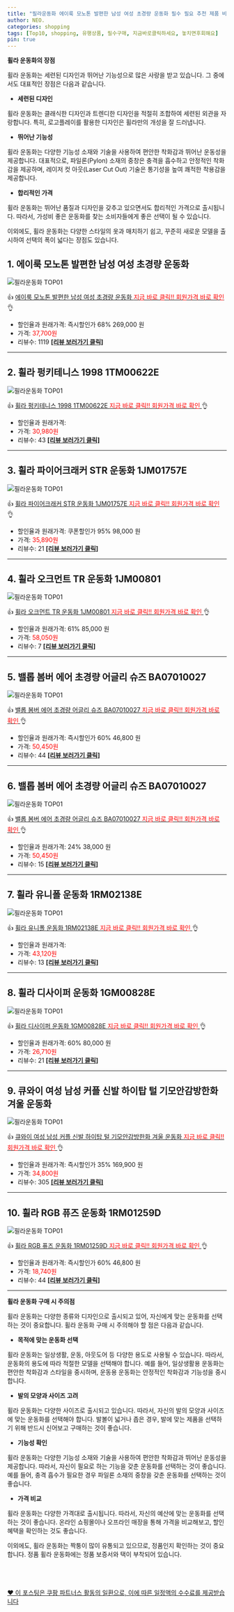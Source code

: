 ```yaml
---
title: "필라운동화 에이룩 모노톤 발편한 남성 여성 초경량 운동화 필수 필요 추천 제품 비교 최저 가격 비교 장점 구매 후기 구매평"
author: NEO.
categories: shopping
tags: [Top10, shopping, 유행상품, 필수구매, 지금바로클릭하세요, 놓치면후회해요]
pin: true
---
```

**휠라 운동화의 장점**

휠라 운동화는 세련된 디자인과 뛰어난 기능성으로 많은 사랑을 받고 있습니다. 그 중에서도 대표적인 장점은 다음과 같습니다.

* **세련된 디자인**

휠라 운동화는 클래식한 디자인과 트렌디한 디자인을 적절히 조합하여 세련된 외관을 자랑합니다. 특히, 로고플레이를 활용한 디자인은 휠라만의 개성을 잘 드러냅니다.

* **뛰어난 기능성**

휠라 운동화는 다양한 기능성 소재와 기술을 사용하여 편안한 착화감과 뛰어난 운동성을 제공합니다. 대표적으로, 파일론(Pylon) 소재의 중창은 충격을 흡수하고 안정적인 착화감을 제공하며, 레이저 컷 아웃(Laser Cut Out) 기술은 통기성을 높여 쾌적한 착용감을 제공합니다.

* **합리적인 가격**

휠라 운동화는 뛰어난 품질과 디자인을 갖추고 있으면서도 합리적인 가격으로 출시됩니다. 따라서, 가성비 좋은 운동화를 찾는 소비자들에게 좋은 선택이 될 수 있습니다.

이외에도, 휠라 운동화는 다양한 스타일의 옷과 매치하기 쉽고, 꾸준히 새로운 모델을 출시하여 선택의 폭이 넓다는 장점도 있습니다.

   

## 1. 에이룩 모노톤 발편한 남성 여성 초경량 운동화

![필라운동화 TOP01](https://thumbnail6.coupangcdn.com/thumbnails/remote/490x490ex/image/retail/images/7182952298611202-f4368f0f-ee04-4265-9340-f2da70d28be6.jpg)


👍 [에이룩 모노톤 발편한 남성 여성 초경량 운동화 <font color=red> 지금 바로 클릭!! 회원가격 바로 확인 </font> ](https://link.coupang.com/re/AFFSDP?lptag=AF3617701&subid=GithubCoopas&pageKey=6654450152&traceid=V0-153&itemId=15257547371&vendorItemId=82478188132) 👌 


- 할인율과 원래가격: 즉시할인가 68%  269,000   원
- 가격: <span style='color:red'>37,700원</span>
- 리뷰수: 1119  [**[리뷰 보러가기 클릭]**](https://link.coupang.com/re/AFFSDP?lptag=AF3617701&subid=GithubCoopas&pageKey=6654450152&traceid=V0-153&itemId=15257547371&vendorItemId=82478188132)

---


   

## 2. 휠라 펑키테니스 1998 1TM00622E

![필라운동화 TOP01](https://thumbnail6.coupangcdn.com/thumbnails/remote/490x490ex/image/rs_quotation_api/pro4nxti/81bc62bb532b4e2da8c77590dcc1d23f.jpg)


👍 [휠라 펑키테니스 1998 1TM00622E <font color=red> 지금 바로 클릭!! 회원가격 바로 확인 </font> ](https://link.coupang.com/re/AFFSDP?lptag=AF3617701&subid=GithubCoopas&pageKey=6331037089&traceid=V0-153&itemId=13065433162&vendorItemId=80327982052) 👌 


- 할인율과 원래가격: 
- 가격: <span style='color:red'>30,980원</span>
- 리뷰수: 43  [**[리뷰 보러가기 클릭]**](https://link.coupang.com/re/AFFSDP?lptag=AF3617701&subid=GithubCoopas&pageKey=6331037089&traceid=V0-153&itemId=13065433162&vendorItemId=80327982052)

---


   

## 3. 휠라 파이어크래커 STR 운동화 1JM01757E

![필라운동화 TOP01](https://thumbnail8.coupangcdn.com/thumbnails/remote/490x490ex/image/retail/images/4112020119613893-45b767b5-b762-4265-bd1f-7ddd1273f278.jpg)


👍 [휠라 파이어크래커 STR 운동화 1JM01757E <font color=red> 지금 바로 클릭!! 회원가격 바로 확인 </font> ](https://link.coupang.com/re/AFFSDP?lptag=AF3617701&subid=GithubCoopas&pageKey=6427583265&traceid=V0-153&itemId=13856600850&vendorItemId=81106598349) 👌 


- 할인율과 원래가격: 쿠폰할인가 95%  98,000   원
- 가격: <span style='color:red'>35,890원</span>
- 리뷰수: 21  [**[리뷰 보러가기 클릭]**](https://link.coupang.com/re/AFFSDP?lptag=AF3617701&subid=GithubCoopas&pageKey=6427583265&traceid=V0-153&itemId=13856600850&vendorItemId=81106598349)

---


   

## 4. 휠라 오크먼트 TR 운동화 1JM00801

![필라운동화 TOP01](https://thumbnail7.coupangcdn.com/thumbnails/remote/490x490ex/image/retail/images/2812499353722484-3172662b-4199-44fe-b38d-8e38efda975a.JPG)


👍 [휠라 오크먼트 TR 운동화 1JM00801 <font color=red> 지금 바로 클릭!! 회원가격 바로 확인 </font> ](https://link.coupang.com/re/AFFSDP?lptag=AF3617701&subid=GithubCoopas&pageKey=1343373066&traceid=V0-153&itemId=13235783375&vendorItemId=80493846550) 👌 


- 할인율과 원래가격: 61%  85,000   원
- 가격: <span style='color:red'>58,050원</span>
- 리뷰수: 7  [**[리뷰 보러가기 클릭]**](https://link.coupang.com/re/AFFSDP?lptag=AF3617701&subid=GithubCoopas&pageKey=1343373066&traceid=V0-153&itemId=13235783375&vendorItemId=80493846550)

---


   

## 5. 밸롭 봄버 에어 초경량 어글리 슈즈 BA07010027

![필라운동화 TOP01](https://thumbnail8.coupangcdn.com/thumbnails/remote/490x490ex/image/retail/images/2020/08/21/20/7/a36a5162-4f47-468b-b81a-e1ccdf091de2.jpg)


👍 [밸롭 봄버 에어 초경량 어글리 슈즈 BA07010027 <font color=red> 지금 바로 클릭!! 회원가격 바로 확인 </font> ](https://link.coupang.com/re/AFFSDP?lptag=AF3617701&subid=GithubCoopas&pageKey=1987806335&traceid=V0-153&itemId=3382110572&vendorItemId=71368762848) 👌 


- 할인율과 원래가격: 즉시할인가 60%  46,800   원
- 가격: <span style='color:red'>50,450원</span>
- 리뷰수: 44  [**[리뷰 보러가기 클릭]**](https://link.coupang.com/re/AFFSDP?lptag=AF3617701&subid=GithubCoopas&pageKey=1987806335&traceid=V0-153&itemId=3382110572&vendorItemId=71368762848)

---


   

## 6. 밸롭 봄버 에어 초경량 어글리 슈즈 BA07010027

![필라운동화 TOP01](https://thumbnail9.coupangcdn.com/thumbnails/remote/490x490ex/image/retail/images/2020/08/21/20/3/6e9319d0-4335-4ca0-a7b1-669d8b4e9409.jpg)


👍 [밸롭 봄버 에어 초경량 어글리 슈즈 BA07010027 <font color=red> 지금 바로 클릭!! 회원가격 바로 확인 </font> ](https://link.coupang.com/re/AFFSDP?lptag=AF3617701&subid=GithubCoopas&pageKey=1987806335&traceid=V0-153&itemId=3382110587&vendorItemId=71368762961) 👌 


- 할인율과 원래가격: 24%  38,000   원
- 가격: <span style='color:red'>50,450원</span>
- 리뷰수: 15  [**[리뷰 보러가기 클릭]**](https://link.coupang.com/re/AFFSDP?lptag=AF3617701&subid=GithubCoopas&pageKey=1987806335&traceid=V0-153&itemId=3382110587&vendorItemId=71368762961)

---


   

## 7. 휠라 유니폴 운동화 1RM02138E

![필라운동화 TOP01](https://thumbnail6.coupangcdn.com/thumbnails/remote/490x490ex/image/retail/images/2806700652026518-859820aa-0ebe-40cd-bfc8-487c225148d5.jpg)


👍 [휠라 유니폴 운동화 1RM02138E <font color=red> 지금 바로 클릭!! 회원가격 바로 확인 </font> ](https://link.coupang.com/re/AFFSDP?lptag=AF3617701&subid=GithubCoopas&pageKey=6427582603&traceid=V0-153&itemId=13856597727&vendorItemId=81106594954) 👌 


- 할인율과 원래가격: 
- 가격: <span style='color:red'>43,120원</span>
- 리뷰수: 13  [**[리뷰 보러가기 클릭]**](https://link.coupang.com/re/AFFSDP?lptag=AF3617701&subid=GithubCoopas&pageKey=6427582603&traceid=V0-153&itemId=13856597727&vendorItemId=81106594954)

---


   

## 8. 휠라 디사이퍼 운동화 1GM00828E

![필라운동화 TOP01](https://thumbnail10.coupangcdn.com/thumbnails/remote/490x490ex/image/retail/images/2022/01/26/14/1/13113d9c-30de-4818-bfb5-1899c4a99a3a.jpg)


👍 [휠라 디사이퍼 운동화 1GM00828E <font color=red> 지금 바로 클릭!! 회원가격 바로 확인 </font> ](https://link.coupang.com/re/AFFSDP?lptag=AF3617701&subid=GithubCoopas&pageKey=6329223903&traceid=V0-153&itemId=13079776483&vendorItemId=80341390286) 👌 


- 할인율과 원래가격: 60%  80,000   원
- 가격: <span style='color:red'>26,710원</span>
- 리뷰수: 21  [**[리뷰 보러가기 클릭]**](https://link.coupang.com/re/AFFSDP?lptag=AF3617701&subid=GithubCoopas&pageKey=6329223903&traceid=V0-153&itemId=13079776483&vendorItemId=80341390286)

---


   

## 9. 큐와이 여성 남성 커플 신발 하이탑 털 기모안감방한화 겨울 운동화

![필라운동화 TOP01](https://thumbnail6.coupangcdn.com/thumbnails/remote/490x490ex/image/vendor_inventory/4ddc/b223fcc4b1a9ee75ce1dcde0fd0444d267dff4b647c6b5e232fbcfecd8a3.jpeg)


👍 [큐와이 여성 남성 커플 신발 하이탑 털 기모안감방한화 겨울 운동화 <font color=red> 지금 바로 클릭!! 회원가격 바로 확인 </font> ](https://link.coupang.com/re/AFFSDP?lptag=AF3617701&subid=GithubCoopas&pageKey=7721877942&traceid=V0-153&itemId=20726346709&vendorItemId=87797044205) 👌 


- 할인율과 원래가격: 즉시할인가 35%  169,900   원
- 가격: <span style='color:red'>34,800원</span>
- 리뷰수: 305  [**[리뷰 보러가기 클릭]**](https://link.coupang.com/re/AFFSDP?lptag=AF3617701&subid=GithubCoopas&pageKey=7721877942&traceid=V0-153&itemId=20726346709&vendorItemId=87797044205)

---


   

## 10. 휠라 RGB 퓨즈 운동화 1RM01259D

![필라운동화 TOP01](https://thumbnail9.coupangcdn.com/thumbnails/remote/490x490ex/image/rs_quotation_api/czkiwvhi/33193feed28e474886df9a8fd6d9bf14.jpg)


👍 [휠라 RGB 퓨즈 운동화 1RM01259D <font color=red> 지금 바로 클릭!! 회원가격 바로 확인 </font> ](https://link.coupang.com/re/AFFSDP?lptag=AF3617701&subid=GithubCoopas&pageKey=6329093451&traceid=V0-153&itemId=13242329457&vendorItemId=80500288895) 👌 


- 할인율과 원래가격: 즉시할인가 60%  46,800   원
- 가격: <span style='color:red'>18,740원</span>
- 리뷰수: 44  [**[리뷰 보러가기 클릭]**](https://link.coupang.com/re/AFFSDP?lptag=AF3617701&subid=GithubCoopas&pageKey=6329093451&traceid=V0-153&itemId=13242329457&vendorItemId=80500288895)

---
**휠라 운동화 구매 시 주의점**

휠라 운동화는 다양한 종류와 디자인으로 출시되고 있어, 자신에게 맞는 운동화를 선택하는 것이 중요합니다. 휠라 운동화 구매 시 주의해야 할 점은 다음과 같습니다.

* **목적에 맞는 운동화 선택**

휠라 운동화는 일상생활, 운동, 아웃도어 등 다양한 용도로 사용될 수 있습니다. 따라서, 운동화의 용도에 따라 적절한 모델을 선택해야 합니다. 예를 들어, 일상생활용 운동화는 편안한 착화감과 스타일을 중시하며, 운동용 운동화는 안정적인 착화감과 기능성을 중시합니다.

* **발의 모양과 사이즈 고려**

휠라 운동화는 다양한 사이즈로 출시되고 있습니다. 따라서, 자신의 발의 모양과 사이즈에 맞는 운동화를 선택해야 합니다. 발볼이 넓거나 좁은 경우, 발에 맞는 제품을 선택하기 위해 반드시 신어보고 구매하는 것이 좋습니다.

* **기능성 확인**

휠라 운동화는 다양한 기능성 소재와 기술을 사용하여 편안한 착화감과 뛰어난 운동성을 제공합니다. 따라서, 자신이 필요로 하는 기능을 갖춘 운동화를 선택하는 것이 좋습니다. 예를 들어, 충격 흡수가 필요한 경우 파일론 소재의 중창을 갖춘 운동화를 선택하는 것이 좋습니다.

* **가격 비교**

휠라 운동화는 다양한 가격대로 출시됩니다. 따라서, 자신의 예산에 맞는 운동화를 선택하는 것이 좋습니다. 온라인 쇼핑몰이나 오프라인 매장을 통해 가격을 비교해보고, 할인 혜택을 확인하는 것도 좋습니다.

이외에도, 휠라 운동화는 짝퉁이 많이 유통되고 있으므로, 정품인지 확인하는 것이 중요합니다. 정품 휠라 운동화에는 정품 보증서와 택이 부착되어 있습니다.<br><br><br><br><br> [ ❤  이 포스팅은 쿠팡 파트너스 활동의 일환으로, 이에 따른 일정액의 수수료를 제공받습니다](https://link.coupang.com/a/bcEFyh)